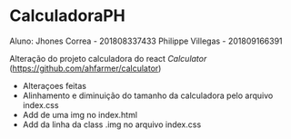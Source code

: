 # CalculadoraPH

Aluno:	Jhones Correa 		- 201808337433
		Philippe Villegas 	- 201809166391

Alteração do projeto calculadora do react *Calculator*
(https://github.com/ahfarmer/calculator)

- Alteraçoes feitas 
- Alinhamento e diminuição do tamanho da calculadora pelo arquivo index.css
- Add de uma img no index.html
- Add da linha da class .img no arquivo index.css
